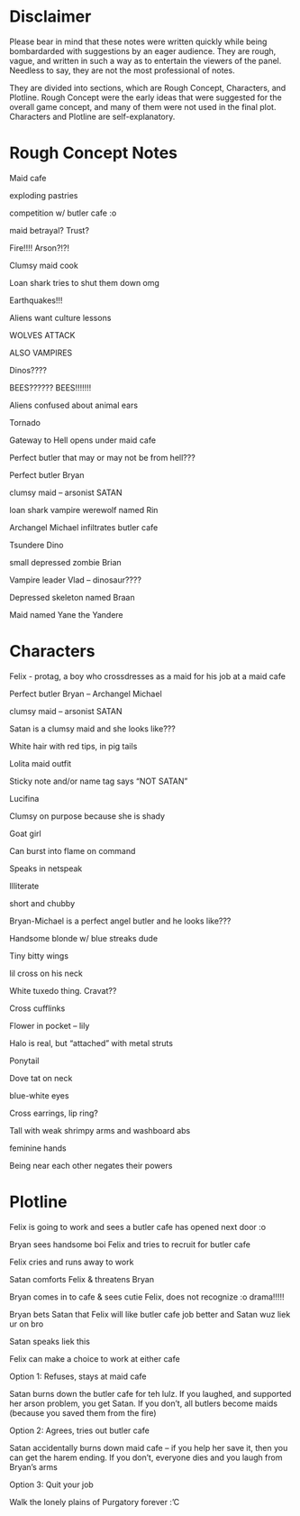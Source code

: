 # Disclaimer

Please bear in mind that these notes were written quickly while being bombardarded with suggestions by an eager audience. They are rough, vague, and written in such a way as to entertain the viewers of the panel. Needless to say, they are not the most professional of notes.

They are divided into sections, which are Rough Concept, Characters, and Plotline. Rough Concept were the early ideas that were suggested for the overall game concept, and many of them were not used in the final plot. Characters and Plotline are self-explanatory.

# Rough Concept Notes

Maid cafe

exploding pastries

competition w/ butler cafe :o

maid betrayal? Trust?

Fire!!!! Arson?!?!

Clumsy maid cook

Loan shark tries to shut them down omg

Earthquakes!!!

Aliens want culture lessons

WOLVES ATTACK

ALSO VAMPIRES

Dinos????

BEES?????? BEES!!!!!!!

Aliens confused about animal ears

Tornado

Gateway to Hell opens under maid cafe

Perfect butler that may or may not be from hell???


Perfect butler Bryan 

clumsy maid – arsonist SATAN 

loan shark vampire werewolf named Rin 


Archangel Michael infiltrates butler cafe

Tsundere Dino 

small depressed zombie Brian 

Vampire leader Vlad – dinosaur????  

Depressed skeleton named Braan 

Maid named Yane the Yandere 

# Characters

Felix - protag, a boy who crossdresses as a maid for his job at a maid cafe

Perfect butler Bryan – Archangel Michael

clumsy maid – arsonist SATAN


Satan is a clumsy maid and she looks like???

White hair with red tips, in pig tails

Lolita maid outfit

Sticky note and/or name tag says “NOT SATAN”

Lucifina

Clumsy on purpose because she is shady

Goat girl

Can burst into flame on command

Speaks in netspeak

Illiterate

short and chubby

Bryan-Michael is a perfect angel butler and he looks like???

Handsome blonde w/ blue streaks dude

Tiny bitty wings

lil cross on his neck

White tuxedo thing. Cravat??

Cross cufflinks

Flower in pocket – lily

Halo is real, but “attached” with metal struts

Ponytail

Dove tat on neck

blue-white eyes

Cross earrings, lip ring?

Tall with weak shrimpy arms and washboard abs

feminine hands 

Being near each other negates their powers

# Plotline

Felix is going to work and sees a butler cafe has opened next door :o

Bryan sees handsome boi Felix and tries to recruit for butler cafe

Felix cries and runs away to work

Satan comforts Felix & threatens Bryan

Bryan comes in to cafe & sees cutie Felix, does not recognize :o drama!!!!!

Bryan bets Satan that Felix will like butler cafe job better and Satan wuz liek ur on bro

Satan speaks liek this

Felix can make a choice to work at either cafe

Option 1: Refuses, stays at maid cafe

Satan burns down the butler cafe for teh lulz. If you laughed, and supported her arson problem, you get Satan. If you don’t, all butlers become maids (because you saved them from the fire)

Option 2: Agrees, tries out butler cafe

Satan accidentally burns down maid cafe – if you help her save it, then you can get the harem ending. If you don’t, everyone dies and you laugh from Bryan’s arms

Option 3: Quit your job

Walk the lonely plains of Purgatory forever :’C


